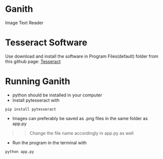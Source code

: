 # Ganith
Image Text Reader

# Tesseract Software
Use download and install the software in Program Files(default) folder from this github page:  [Tesseract](https://github.com/UB-Mannheim/tesseract/wiki)

# Running Ganith
- python should be installed in your computer
- Install pytesseract with 
```
pip install pytesseract
```
- Images can preferably be saved as .png files in the same folder as app.py
> > Change the file name accordingly in app.py as well
- Run the program in the terminal with 
``` 
python app.py
```
